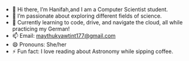 - 👋 Hi there, I’m Hanifah,and I am a Computer Scientist student.
- 👀 I’m passionate about exploring different fields of science.
- 🌱 Currently learning to code, drive, and navigate the cloud, all while practicing my German! 
- 📫 Email: maythukyawtint177@gmail.com
- 😄 Pronouns: She/her
- ⚡ Fun fact: I love reading about Astronomy while sipping coffee.

<!---
Hanifah-git/Hanifah-git is a ✨ special ✨ repository because its `README.md` (this file) appears on your GitHub profile.
You can click the Preview link to take a look at your changes.
--->
